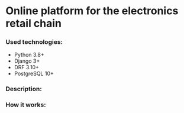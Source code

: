 # Online platform for the electronics retail chain

### Used technologies:
- Python 3.8+
- Django 3+
- DRF 3.10+
- PostgreSQL 10+

### Description:

### How it works:
